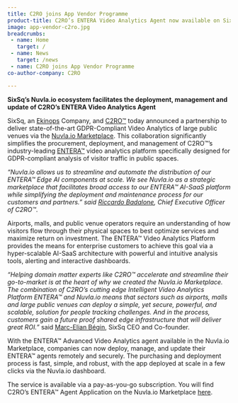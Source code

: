 ```yaml
---
title: C2RO joins App Vendor Programme
product-title: C2RO’s ENTERA Video Analytics Agent now available on SixSq’s Nuvla.io Marketplace
image: app-vendor-c2ro.jpg
breadcrumbs:
 - name: Home
   target: /
 - name: News
   target: /news
 - name: C2RO joins App Vendor Programme
co-author-company: C2RO

---
```


**SixSq’s Nuvla.io ecosystem facilitates the deployment, management and update of C2RO’s ENTERA Video Analytics Agent**

SixSq, an [Ekinops](https://www.ekinops.com/) Company, and [C2RO™](https://www.c2ro.com/) today announced a partnership to deliver state-of-the-art GDPR-Compliant Video Analytics of large public venues via the [Nuvla.io Marketplace](https://nuvla.io/marketplace). This collaboration significantly simplifies the procurement, deployment, and management of C2RO™’s industry-leading [ENTERA™](https://www.c2ro.com/entera) video analytics platform specifically designed for GDPR-compliant analysis of visitor traffic in public spaces.

_“Nuvla.io allows us to streamline and automate the distribution of our ENTERA™ Edge AI components at scale. We see Nuvla.io as a strategic marketplace that facilitates broad access to our ENTERA™ AI-SaaS platform while simplifying the deployment and maintenance process for our customers and partners.” said [Riccardo Badalone](https://www.linkedin.com/in/riccardo-badalone/), Chief Executive Officer of C2RO™_.

Airports, malls, and public venue operators require an understanding of how visitors flow through their physical spaces to best optimize services and maximize return on investment. The ENTERA™ Video Analytics Platform provides the means for enterprise customers to achieve this goal via a hyper-scalable AI-SaaS architecture with powerful and intuitive analysis tools, alerting and interactive dashboards.

_“Helping domain matter experts like C2RO™ accelerate and streamline their go-to-market is at the heart of why we created the Nuvla.io Marketplace. The combination of C2RO’s cutting edge Intelligent Video Analytics Platform ENTERA™ and Nuvla.io means that sectors such as airports, malls and large public venues can deploy a simple, yet secure, powerful, and scalable, solution for people tracking challenges. And in the process, customers gain a future proof shared edge infrastructure that will deliver great ROI.”_ said [Marc-Elian Bégin](https://www.linkedin.com/in/mebster/), SixSq CEO and Co-founder.

With the ENTERA™ Advanced Video Analytics agent available in the Nuvla.io Marketplace, companies can now deploy, manage, and update their ENTERA™ agents remotely and securely. The purchasing and deployment process is fast, simple, and robust, with the app deployed at scale in a few clicks via the Nuvla.io dashboard.

The service is available via a pay-as-you-go subscription. You will find C2RO’s ENTERA™ Agent Application on the Nuvla.io Marketplace [here](https://nuvla.io/ui/apps/c2ro). 